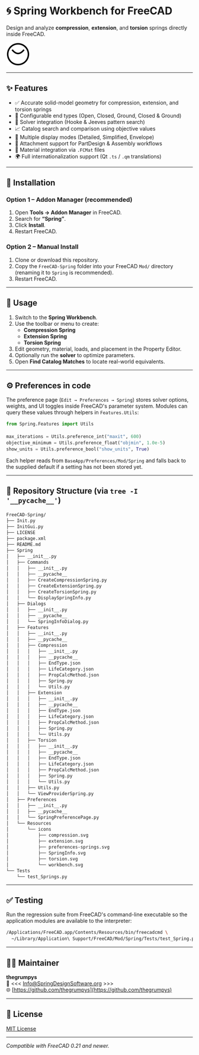 # 🌀 Spring Workbench for FreeCAD

Design and analyze **compression**, **extension**, and **torsion** springs directly inside FreeCAD.

![Spring Workbench Toolbar](Spring/Resources/icons/workbench.svg)

---

## ✨ Features

- ✅ Accurate solid-model geometry for compression, extension, and torsion springs  
- 🧩 Configurable end types (Open, Closed, Ground, Closed & Ground)  
- 🧮 Solver integration (Hooke & Jeeves pattern search)  
- 📈 Catalog search and comparison using objective values  
- 🎨 Multiple display modes (Detailed, Simplified, Envelope)  
- 🧷 Attachment support for PartDesign & Assembly workflows  
- 🧾 Material integration via `.FCMat` files  
- 🌍 Full internationalization support (Qt `.ts` / `.qm` translations)

---

## 🧰 Installation

### Option 1 – Addon Manager (recommended)
1. Open **Tools → Addon Manager** in FreeCAD.  
2. Search for **“Spring”**.
3. Click **Install**.  
4. Restart FreeCAD.

### Option 2 – Manual Install
1. Clone or download this repository.  
2. Copy the `FreeCAD-Spring` folder into your FreeCAD `Mod/` directory (renaming it to `Spring` is recommended).
3. Restart FreeCAD.

---

## 🚀 Usage

1. Switch to the **Spring Workbench**.
2. Use the toolbar or menu to create:
   - **Compression Spring**
   - **Extension Spring**
   - **Torsion Spring**
3. Edit geometry, material, loads, and placement in the Property Editor.  
4. Optionally run the **solver** to optimize parameters.  
5. Open **Find Catalog Matches** to locate real-world equivalents.

---

## ⚙️ Preferences in code

The preference page (``Edit → Preferences → Spring``) stores solver options,
weights, and UI toggles inside FreeCAD's parameter system. Modules can query
these values through helpers in ``Features.Utils``:

```python
from Spring.Features import Utils

max_iterations = Utils.preference_int("maxit", 600)
objective_minimum = Utils.preference_float("objmin", 1.0e-5)
show_units = Utils.preference_bool("show_units", True)
```

Each helper reads from ``BaseApp/Preferences/Mod/Spring`` and falls back to
the supplied default if a setting has not been stored yet.

---

## 📁 Repository Structure (via `tree -I '__pycache__'`)

    FreeCAD-Spring/
    ├── Init.py
    ├── InitGui.py
    ├── LICENSE
    ├── package.xml
    ├── README.md
    ├── Spring
    │   ├── __init__.py
    │   ├── Commands
    │   │   ├── __init__.py
    │   │   ├── __pycache__
    │   │   ├── CreateCompressionSpring.py
    │   │   ├── CreateExtensionSpring.py
    │   │   ├── CreateTorsionSpring.py
    │   │   └── DisplaySpringInfo.py
    │   ├── Dialogs
    │   │   ├── __init__.py
    │   │   ├── __pycache__
    │   │   └── SpringInfoDialog.py
    │   ├── Features
    │   │   ├── __init__.py
    │   │   ├── __pycache__
    │   │   ├── Compression
    │   │   │   ├── __init__.py
    │   │   │   ├── __pycache__
    │   │   │   ├── EndType.json
    │   │   │   ├── LifeCategory.json
    │   │   │   ├── PropCalcMethod.json
    │   │   │   ├── Spring.py
    │   │   │   └── Utils.py
    │   │   ├── Extension
    │   │   │   ├── __init__.py
    │   │   │   ├── __pycache__
    │   │   │   ├── EndType.json
    │   │   │   ├── LifeCategory.json
    │   │   │   ├── PropCalcMethod.json
    │   │   │   ├── Spring.py
    │   │   │   └── Utils.py
    │   │   ├── Torsion
    │   │   │   ├── __init__.py
    │   │   │   ├── __pycache__
    │   │   │   ├── EndType.json
    │   │   │   ├── LifeCategory.json
    │   │   │   ├── PropCalcMethod.json
    │   │   │   ├── Spring.py
    │   │   │   └── Utils.py
    │   │   ├── Utils.py
    │   │   └── ViewProviderSpring.py
    │   ├── Preferences
    │   │   ├── __init__.py
    │   │   ├── __pycache__
    │   │   └── SpringPreferencePage.py
    │   └── Resources
    │       └── icons
    │           ├── compression.svg
    │           ├── extension.svg
    │           ├── preferences-springs.svg
    │           ├── SpringInfo.svg
    │           ├── torsion.svg
    │           └── workbench.svg
    └── Tests
        └── test_Springs.py

---

## ✅ Testing

Run the regression suite from FreeCAD's command-line executable so the
application modules are available to the interpreter:

```bash
/Applications/FreeCAD.app/Contents/Resources/bin/freecadcmd \
  ~/Library/Application\ Support/FreeCAD/Mod/Spring/Tests/test_Spring.py
```

---

## 🧑‍💻 Maintainer

**thegrumpys**  
📧 <<< Info@SpringDesignSoftware.org >>>  
🌐 [https://github.com/thegrumpys](https://github.com/thegrumpys)

---

## 📜 License

[MIT License](LICENSE)

---

*Compatible with FreeCAD 0.21 and newer.*
